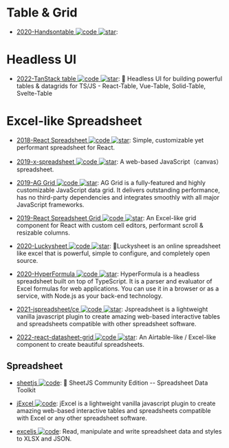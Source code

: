 # Table & Grid

- [2020-Handsontable ![code](https://martrix-usa.oss-accelerate.aliyuncs.com/logo/code.svg) ![star](https://img.shields.io/github/stars/handsontable/handsontable)](https://github.com/handsontable/handsontable):

# Headless UI

- [2022-TanStack table ![code](https://martrix-usa.oss-accelerate.aliyuncs.com/logo/code.svg) ![star](https://img.shields.io/github/stars/TanStack/table)](https://github.com/TanStack/table): 🤖 Headless UI for building powerful tables & datagrids for TS/JS - React-Table, Vue-Table, Solid-Table, Svelte-Table

# Excel-like Spreadsheet

- [2018-React Spreadsheet ![code](https://martrix-usa.oss-accelerate.aliyuncs.com/logo/code.svg) ![star](https://img.shields.io/github/stars/iddan/react-spreadsheet)](https://github.com/iddan/react-spreadsheet): Simple, customizable yet performant spreadsheet for React.

- [2019-x-spreadsheet ![code](https://martrix-usa.oss-accelerate.aliyuncs.com/logo/code.svg) ![star](https://img.shields.io/github/stars/myliang/x-spreadsheet)](https://github.com/myliang/x-spreadsheet): A web-based JavaScript（canvas） spreadsheet.

- [2019-AG Grid ![code](https://martrix-usa.oss-accelerate.aliyuncs.com/logo/code.svg) ![star](https://img.shields.io/github/stars/ag-grid/ag-grid)](https://github.com/ag-grid/ag-grid): AG Grid is a fully-featured and highly customizable JavaScript data grid. It delivers outstanding performance, has no third-party dependencies and integrates smoothly with all major JavaScript frameworks.

- [2019-React Spreadsheet Grid ![code](https://martrix-usa.oss-accelerate.aliyuncs.com/logo/code.svg) ![star](https://img.shields.io/github/stars/denisraslov/react-spreadsheet-grid)](https://github.com/denisraslov/react-spreadsheet-grid): An Excel-like grid component for React with custom cell editors, performant scroll & resizable columns.

- [2020-Luckysheet ![code](https://martrix-usa.oss-accelerate.aliyuncs.com/logo/code.svg) ![star](https://img.shields.io/github/stars/dream-num/Luckysheet)](https://github.com/dream-num/Luckysheet): 🚀Luckysheet is an online spreadsheet like excel that is powerful, simple to configure, and completely open source.

- [2020-HyperFormula ![code](https://martrix-usa.oss-accelerate.aliyuncs.com/logo/code.svg) ![star](https://img.shields.io/github/stars/handsontable/hyperformula)](https://github.com/handsontable/hyperformula): HyperFormula is a headless spreadsheet built on top of TypeScript. It is a parser and evaluator of Excel formulas for web applications. You can use it in a browser or as a service, with Node.js as your back-end technology.

- [2021-jspreadsheet/ce ![code](https://martrix-usa.oss-accelerate.aliyuncs.com/logo/code.svg) ![star](https://img.shields.io/github/stars/jspreadsheet/ce)](https://github.com/jspreadsheet/ce): Jspreadsheet is a lightweight vanilla javascript plugin to create amazing web-based interactive tables and spreadsheets compatible with other spreadsheet software.

- [2022-react-datasheet-grid ![code](https://martrix-usa.oss-accelerate.aliyuncs.com/logo/code.svg) ![star](https://img.shields.io/github/stars/nick-keller/react-datasheet-grid)](https://github.com/nick-keller/react-datasheet-grid): An Airtable-like / Excel-like component to create beautiful spreadsheets.

## Spreadsheet

- [sheetjs ![code](https://martrix-usa.oss-accelerate.aliyuncs.com/logo/code.svg)](https://github.com/SheetJS/sheetjs): 📗 SheetJS Community Edition -- Spreadsheet Data Toolkit

- [jExcel ![code](https://martrix-usa.oss-accelerate.aliyuncs.com/logo/code.svg)](https://github.com/paulhodel/jexcel): jExcel is a lightweight vanilla javascript plugin to create amazing web-based interactive tables and spreadsheets compatible with Excel or any other spreadsheet software.

- [exceljs ![code](https://martrix-usa.oss-accelerate.aliyuncs.com/logo/code.svg)](https://github.com/exceljs/exceljs): Read, manipulate and write spreadsheet data and styles to XLSX and JSON.
